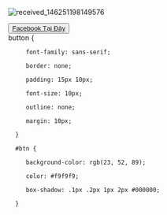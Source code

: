 ![received_146251198149576](https://user-images.githubusercontent.com/115351102/230367034-81928e42-1c66-4596-b3ed-7e12581b5c9d.jpeg)


   <div>
<button>
   <a href="https://www.facebook.com/profile.php?id=100066421973540&mibextid=ZbWKwL"> Facebook Tại Đây </a>
</button>
<div>
    button {

         font-family: sans-serif;

         border: none;

         padding: 15px 10px;

         font-size: 10px;

         outline: none;

         margin: 10px;

      }

      #btn {

         background-color: rgb(23, 52, 89);

         color: #f9f9f9;

         box-shadow: .1px .2px 1px 2px #000000;

      }

                   
<div>
       <script type="text/javascript"> 

       alert("Chào mừng các con vợ 😎😎.");  

   </script>
   
